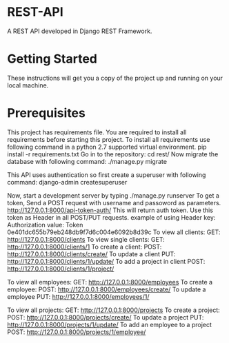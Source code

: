 # REST-API
A REST API developed in Django REST Framework.
# Getting Started
These instructions will get you a copy of the project up and running on your local machine.
# Prerequisites
This project has requirements file. You are required to install all requirements before starting this project.
To install all requirements use following command in a python 2.7 supported virtual environment.
pip install -r requirements.txt
Go in to the repository:
cd rest/
Now migrate the database with following command:
./manage.py migrate

This API uses authentication so first create a superuser with following command:
django-admin createsuperuser

Now, start a development server by typing
./manage.py runserver
To get a token, Send a POST request with username and passoword as parameters.
http://127.0.0.1:8000/api-token-auth/
This will return auth token.
Use this token as Header in all POST/PUT requests.
example of using Header
key: Authorization   value: Token 0e401dc655b79eb248db9f7d6c004e6092b8d39c
To view all clients:
GET: http://127.0.0.1:8000/clients
To view single clients:
GET: http://127.0.0.1:8000/clients/1
To create a client:
POST: http://127.0.0.1:8000/clients/create/
To update a client
PUT: http://127.0.0.1:8000/clients/1/update/
To add a project in client
POST: http://127.0.0.1:8000/clients/1/project/

To view all employees:
GET: http://127.0.0.1:8000/employees
To create a employee:
POST: http://127.0.0.1:8000/employees/create/
To update a employee
PUT: http://127.0.0.1:8000/employees/1/

To view all projects:
GET: http://127.0.0.1:8000/projects
To create a project:
POST: http://127.0.0.1:8000/projects/create/
To update a project
PUT: http://127.0.0.1:8000/projects/1/update/
To add an employee to a project
POST: http://127.0.0.1:8000/projects/1/employee/
